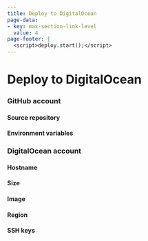 ```yaml
---
title: Deploy to DigitalOcean
page-data:
- key: max-section-link-level
  value: 4
page-footer: |
  <script>deploy.start();</script>
---
```



Deploy to DigitalOcean
======================


### GitHub account

<div id="github-account-widget" class="widget"></div>


#### Source repository

<div id="source-widget" class="widget"></div>


#### Environment variables

<div id="env-vars-widget" class="widget"></div>

<div id="source-legend" class="full"></div>


### DigitalOcean account

<div id="digitalocean-account-widget" class="widget"></div>


#### Hostname

<div id="hostname-widget" class="widget"></div>


#### Size

<div id="size-widget" class="widget"></div>


#### Image

<div id="image-widget" class="widget"></div>


#### Region

<div id="region-widget" class="widget"></div>


#### SSH keys

<div id="keys-widget" class="widget"></div>

<div id="droplet-legend" class="full"></div>

<div id="action-widget" class="widget"></div>
<div id="action-legend" class="full"></div>
